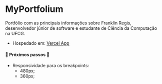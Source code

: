 # MyPortfolium

Portfólio com as principais informações sobre Franklin Regis, desenvolvedor júnior de software e estudante de Ciência da Computação na UFCG.

* Hospedado em: [Vercel App](https://franklinregis.vercel.app)

#### 🚧 Próximos passos 🚧

* Responsividade para os breakpoints:
  * 480px;
  * 360px;

